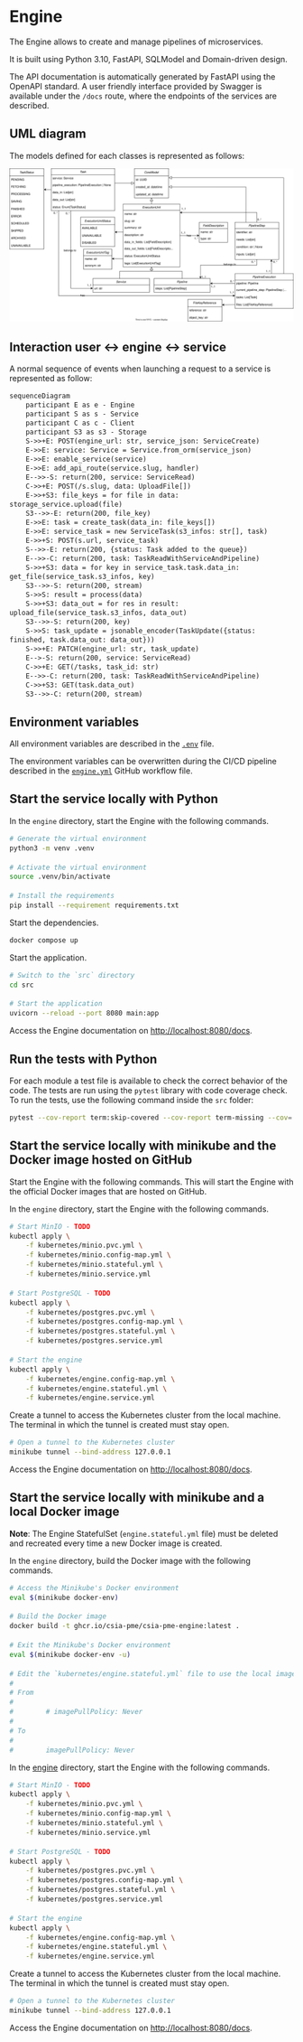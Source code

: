 # Engine

The Engine allows to create and manage pipelines of microservices.

It is built using Python 3.10, FastAPI, SQLModel and Domain-driven design.

The API documentation is automatically generated by FastAPI using the OpenAPI standard. A user friendly interface provided by Swagger is available under the `/docs` route, where the endpoints of the services are described.

## UML diagram

The models defined for each classes is represented as follows:

![UML Diagram](./models_diagram.svg)

## Interaction user <-> engine <-> service

A normal sequence of events when launching a request to a service is represented as follow:

```mermaid
sequenceDiagram
    participant E as e - Engine 
    participant S as s - Service
    participant C as c - Client
    participant S3 as s3 - Storage
    S->>+E: POST(engine_url: str, service_json: ServiceCreate)
    E->>E: service: Service = Service.from_orm(service_json)
    E->>E: enable_service(service)
    E->>E: add_api_route(service.slug, handler)
    E-->>-S: return(200, service: ServiceRead)
    C->>+E: POST(/s.slug, data: UploadFile[])
    E->>+S3: file_keys = for file in data: storage_service.upload(file)
    S3-->>-E: return(200, file_key)
    E->>E: task = create_task(data_in: file_keys[])
    E->>E: service_task = new ServiceTask(s3_infos: str[], task)
    E->>+S: POST(s.url, service_task)
    S-->>-E: return(200, {status: Task added to the queue})
    E-->>-C: return(200, task: TaskReadWithServiceAndPipeline)
    S->>+S3: data = for key in service_task.task.data_in: get_file(service_task.s3_infos, key)
    S3-->>-S: return(200, stream)
    S->>S: result = process(data)
    S->>+S3: data_out = for res in result: upload_file(service_task.s3_infos, data_out)
    S3-->>-S: return(200, key)
    S->>S: task_update = jsonable_encoder(TaskUpdate({status: finished, task.data_out: data_out}))
    S->>+E: PATCH(engine_url: str, task_update)
    E-->-S: return(200, service: ServiceRead)
    C->>+E: GET(/tasks, task_id: str)
    E-->>-C: return(200, task: TaskReadWithServiceAndPipeline)
    C->>+S3: GET(task.data_out)
    S3-->>-C: return(200, stream)
```

## Environment variables

All environment variables are described in the [`.env`](https://github.com/csia-pme/csia-pme/blob/main/engine/.env) file.

The environment variables can be overwritten during the CI/CD pipeline described in the [`engine.yml`](https://github.com/csia-pme/csia-pme/blob/main/.github/workflows/engine.yml) GitHub workflow file.

## Start the service locally with Python

In the `engine` directory, start the Engine with the following commands.

```sh
# Generate the virtual environment
python3 -m venv .venv

# Activate the virtual environment
source .venv/bin/activate

# Install the requirements
pip install --requirement requirements.txt
```

Start the dependencies.

``` sh
docker compose up
```

Start the application.

```sh
# Switch to the `src` directory
cd src

# Start the application
uvicorn --reload --port 8080 main:app
```

Access the Engine documentation on <http://localhost:8080/docs>.

## Run the tests with Python

For each module a test file is available to check the correct behavior of the code. The tests are run using the `pytest` library with code coverage check. To run the tests, use the following command inside the `src` folder:

```sh
pytest --cov-report term:skip-covered --cov-report term-missing --cov=. -s --cov-config=.coveragerc
```

## Start the service locally with minikube and the Docker image hosted on GitHub

Start the Engine with the following commands. This will start the Engine with the official Docker images that are hosted on GitHub.

In the `engine` directory, start the Engine with the following commands.

```sh
# Start MinIO - TODO
kubectl apply \
    -f kubernetes/minio.pvc.yml \
    -f kubernetes/minio.config-map.yml \
    -f kubernetes/minio.stateful.yml \
    -f kubernetes/minio.service.yml

# Start PostgreSQL - TODO
kubectl apply \
    -f kubernetes/postgres.pvc.yml \
    -f kubernetes/postgres.config-map.yml \
    -f kubernetes/postgres.stateful.yml \
    -f kubernetes/postgres.service.yml

# Start the engine
kubectl apply \
    -f kubernetes/engine.config-map.yml \
    -f kubernetes/engine.stateful.yml \
    -f kubernetes/engine.service.yml
```

Create a tunnel to access the Kubernetes cluster from the local machine. The terminal in which the tunnel is created must stay open.

```sh
# Open a tunnel to the Kubernetes cluster
minikube tunnel --bind-address 127.0.0.1
```

Access the Engine documentation on <http://localhost:8080/docs>.

## Start the service locally with minikube and a local Docker image

**Note**: The Engine StatefulSet (`engine.stateful.yml` file) must be deleted and recreated every time a new Docker image is created.

In the `engine` directory, build the Docker image with the following commands.

```sh
# Access the Minikube's Docker environment
eval $(minikube docker-env)

# Build the Docker image
docker build -t ghcr.io/csia-pme/csia-pme-engine:latest .

# Exit the Minikube's Docker environment
eval $(minikube docker-env -u)

# Edit the `kubernetes/engine.stateful.yml` file to use the local image by uncommented the line `imagePullPolicy`
#
# From
#
#        # imagePullPolicy: Never
#
# To
#
#        imagePullPolicy: Never
```

In the [engine](../../engine) directory, start the Engine with the following commands.

```sh
# Start MinIO - TODO
kubectl apply \
    -f kubernetes/minio.pvc.yml \
    -f kubernetes/minio.config-map.yml \
    -f kubernetes/minio.stateful.yml \
    -f kubernetes/minio.service.yml

# Start PostgreSQL - TODO
kubectl apply \
    -f kubernetes/postgres.pvc.yml \
    -f kubernetes/postgres.config-map.yml \
    -f kubernetes/postgres.stateful.yml \
    -f kubernetes/postgres.service.yml

# Start the engine
kubectl apply \
    -f kubernetes/engine.config-map.yml \
    -f kubernetes/engine.stateful.yml \
    -f kubernetes/engine.service.yml
```

Create a tunnel to access the Kubernetes cluster from the local machine. The terminal in which the tunnel is created must stay open.

```sh
# Open a tunnel to the Kubernetes cluster
minikube tunnel --bind-address 127.0.0.1
```

Access the Engine documentation on <http://localhost:8080/docs>.

